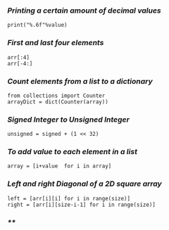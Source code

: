 ### _*Printing a certain amount of decimal values*_
    print("%.6f"%value)

### _*First and last four elements*_
    arr[:4]
    arr[-4:]

### _*Count elements from a list to a dictionary*_
    from collections import Counter
    arrayDict = dict(Counter(array))


### _*Signed Integer to Unsigned Integer*_
    unsigned = signed + (1 << 32)

### _*To add value to each element in a list*_
    array = [i+value  for i in array]

### _*Left and right Diagonal of a 2D square array*_
    left = [arr[i][i] for i in range(size)]
    right = [arr[i][size-i-1] for i in range(size)]

### _**_